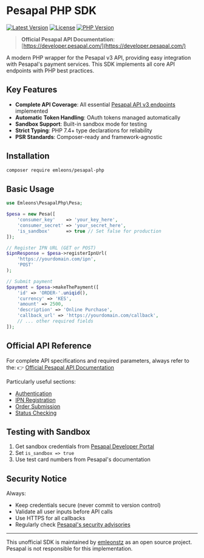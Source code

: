 # Pesapal PHP SDK

[![Latest Version](https://img.shields.io/packagist/v/emleons/pesapal-php.svg?style=flat-square)](https://packagist.org/packages/emleons/pesapal-php)
[![License](https://img.shields.io/badge/license-MIT-blue.svg?style=flat-square)](LICENSE.md)
[![PHP Version](https://img.shields.io/packagist/php-v/emleons/pesapal-php.svg?style=flat-square)](https://php.net)

> **Official Pesapal API Documentation**: [https://developer.pesapal.com/](https://developer.pesapal.com/)

A modern PHP wrapper for the Pesapal v3 API, providing easy integration with Pesapal's payment services. This SDK implements all core API endpoints with PHP best practices.

## Key Features

- **Complete API Coverage**: All essential [Pesapal API v3 endpoints](https://developer.pesapal.com/api3-docs) implemented
- **Automatic Token Handling**: OAuth tokens managed automatically
- **Sandbox Support**: Built-in sandbox mode for testing
- **Strict Typing**: PHP 7.4+ type declarations for reliability
- **PSR Standards**: Composer-ready and framework-agnostic

## Installation

```bash
composer require emleons/pesapal-php
```

## Basic Usage

```php
use Emleons\PesapalPhp\Pesa;

$pesa = new Pesa([
    'consumer_key'    => 'your_key_here',
    'consumer_secret' => 'your_secret_here',
    'is_sandbox'      => true // Set false for production
]);

// Register IPN URL (GET or POST)
$ipnResponse = $pesa->registerIpnUrl(
    'https://yourdomain.com/ipn',
    'POST'
);

// Submit payment
$payment = $pesa->makeThePayment([
    'id' => 'ORDER-'.uniqid(),
    'currency' => 'KES',
    'amount' => 2500,
    'description' => 'Online Purchase',
    'callback_url' => 'https://yourdomain.com/callback',
    // ... other required fields
]);
```

## Official API Reference

For complete API specifications and required parameters, always refer to the:
👉 [Official Pesapal API Documentation](https://developer.pesapal.com/api3-docs)

Particularly useful sections:
- [Authentication](https://developer.pesapal.com/api3-docs/api-reference/authentication)
- [IPN Registration](https://developer.pesapal.com/api3-docs/api-reference/ipn)
- [Order Submission](https://developer.pesapal.com/api3-docs/api-reference/submit-order-request)
- [Status Checking](https://developer.pesapal.com/api3-docs/api-reference/query-order-status)

## Testing with Sandbox

1. Get sandbox credentials from [Pesapal Developer Portal](https://developer.pesapal.com/)
2. Set `is_sandbox => true`
3. Use test card numbers from Pesapal's documentation

## Security Notice

Always:
- Keep credentials secure (never commit to version control)
- Validate all user inputs before API calls
- Use HTTPS for all callbacks
- Regularly check [Pesapal's security advisories](https://developer.pesapal.com/)

---

This unofficial SDK is maintained by [emleonstz](https://github.com/emleonstz) as an open source project.  
Pesapal is not responsible for this implementation.


